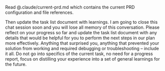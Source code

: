 Read @.claude/current-prd.md which contains the current PRD configuration and file references.

Then update the task list document with learnings. I am going to close this chat session soon and you will lose all memory of this conversation. Please reflect on your progress so far and update the task list document with any details that would be helpful for you to perform the next steps in our plan more effectively. Anything that surprised you, anything that prevented your solution from working and required debugging or troubleshooting – include it all. Do not go into specifics of the current task, no need for a progress report, focus on distilling your experience into a set of general learnings for the future.